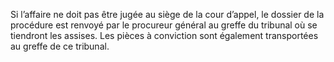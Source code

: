 Si l’affaire ne doit pas être jugée au siège de la cour d’appel, le dossier de la procédure est renvoyé par le procureur général au greffe du tribunal où se tiendront les assises. Les pièces à conviction sont également transportées au greffe de ce tribunal.